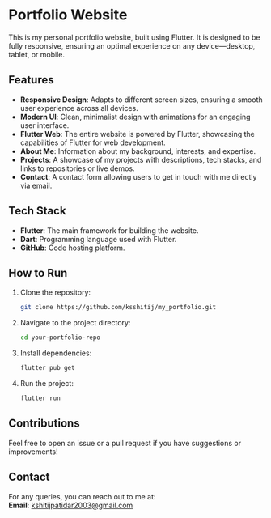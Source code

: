 # Portfolio Website

This is my personal portfolio website, built using Flutter. It is designed to be fully responsive, ensuring an optimal experience on any device—desktop, tablet, or mobile.

## Features

- **Responsive Design**: Adapts to different screen sizes, ensuring a smooth user experience across all devices.
- **Modern UI**: Clean, minimalist design with animations for an engaging user interface.
- **Flutter Web**: The entire website is powered by Flutter, showcasing the capabilities of Flutter for web development.
- **About Me**: Information about my background, interests, and expertise.
- **Projects**: A showcase of my projects with descriptions, tech stacks, and links to repositories or live demos.
- **Contact**: A contact form allowing users to get in touch with me directly via email.

## Tech Stack

- **Flutter**: The main framework for building the website.
- **Dart**: Programming language used with Flutter.
- **GitHub**: Code hosting platform.
  
## How to Run

1. Clone the repository:
    ```bash
    git clone https://github.com/ksshitij/my_portfolio.git
    ```
2. Navigate to the project directory:
    ```bash
    cd your-portfolio-repo
    ```
3. Install dependencies:
    ```bash
    flutter pub get
    ```
4. Run the project:
    ```bash
    flutter run
    ```

## Contributions

Feel free to open an issue or a pull request if you have suggestions or improvements!

## Contact

For any queries, you can reach out to me at:  
**Email**: [kshitijpatidar2003@gmail.com](mailto:kshitijpatidar2003@gmail.com)

